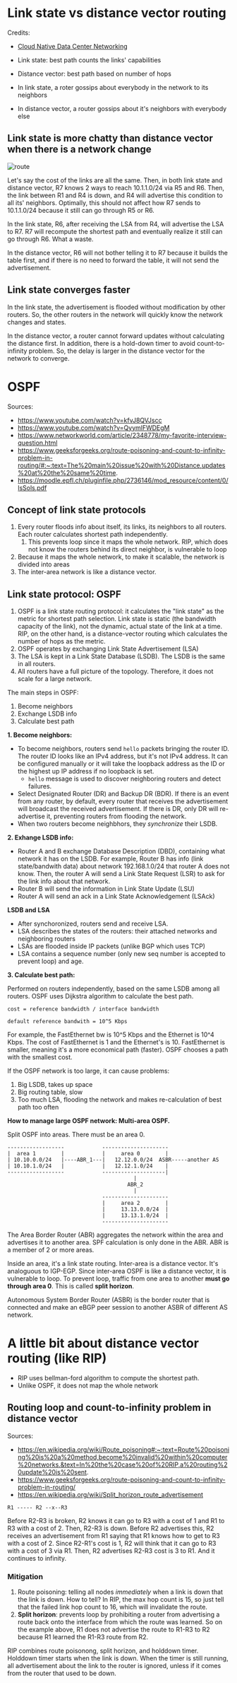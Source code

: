 # Link state vs distance vector routing

Credits:

- [Cloud Native Data Center Networking](https://cumulusnetworks.com/lp/cloud-native-data-center-networking/)

- Link state: best path counts the links' capabilities
- Distance vector: best path based on number of hops
- In link state, a roter gossips about everybody in the network to its neighbors
- In distance vector, a router gossips about it's neighbors with everybody else

## Link state is more chatty than distance vector when there is a network change

![route](../images/router_demo_ospf.png)

Let's say the cost of the links are all the same. Then, in both link state and distance vector, R7 knows 2 ways to reach 10.1.1.0/24 via R5 and R6. Then, the link between R1 and R4 is down, and R4 will advertise this condition to all its' neighbors. Optimally, this should not affect how R7 sends to 10.1.1.0/24 because it still can go through R5 or R6.

In the link state, R6, after receiving the LSA from R4, will advertise the LSA to R7. R7 will recompute the shortest path and eventually realize it still can go through R6. What a waste.

In the distance vector, R6 will not bother telling it to R7 because it builds the table first, and if there is no need to forward the table, it will not send the advertisement.

## Link state converges faster

In the link state, the advertisement is flooded without modification by other routers. So, the other routers in the network will quickly know the network changes and states.

In the distance vector, a router cannot forward updates without calculating the distance first. In addition, there is a hold-down timer to avoid count-to-infinity problem. So, the delay is larger in the distance vector for the network to converge.

# OSPF

Sources:

- https://www.youtube.com/watch?v=kfvJ8QVJscc
- https://www.youtube.com/watch?v=QyymlFWDEgM
- https://www.networkworld.com/article/2348778/my-favorite-interview-question.html
- https://www.geeksforgeeks.org/route-poisoning-and-count-to-infinity-problem-in-routing/#:~:text=The%20main%20issue%20with%20Distance,updates%20at%20the%20same%20time.
- https://moodle.epfl.ch/pluginfile.php/2736146/mod_resource/content/0/lsSols.pdf

## Concept of link state protocols

1. Every router floods info about itself, its links, its neighbors to all routers. Each router calculates shortest path independently.
   1. This prevents loop since it maps the whole network. RIP, which does not know the routers behind its direct neighbor, is vulnerable to loop
2. Because it maps the whole network, to make it scalable, the network is divided into areas
3. The inter-area network is like a distance vector.

## Link state protocol: OSPF

1. OSPF is a link state routing protocol: it calculates the "link state" as the metric for shortest path selection. Link state is static (the bandwidth capacity of the link), not the dynamic, actual state of the link at a time. RIP, on the other hand, is a distance-vector routing which calculates the number of hops as the metric.
2. OSPF operates by exchanging Link State Advertisement (LSA)
3. The LSA is kept in a Link State Database (LSDB). The LSDB is the same in all routers.
4. All routers have a full picture of the topology. Therefore, it does not scale for a large network.

The main steps in OSPF:

1. Become neighbors
2. Exchange LSDB info
3. Calculate best path

**1. Become neighbors:**

- To become neighbors, routers send `hello` packets bringing the router ID. The router ID looks like an IPv4 address, but it's not IPv4 address. It can be configured manually or it will take the loopback address as the ID or the highest up IP address if no loopback is set.
  - `hello` message is used to discover neighboring routers and detect failures.
- Select Designated Router (DR) and Backup DR (BDR). If there is an event from any router, by default, every router that receives the advertisement will broadcast the received advertisement. If there is DR, only DR will re-advertise it, preventing routers from flooding the network.
- When two routers become neighbhors, they *synchronize* their LSDB.

**2. Exhange LSDB info:**

- Router A and B exchange Database Description (DBD), containing what network it has on the LSDB. For example, Router B has info (link state/bandwith data) about network 192.168.1.0/24 that router A does not know. Then, the router A will send a Link State Request (LSR) to ask for the link info about that network.
- Router B will send the information in Link State Update (LSU)
- Router A will send an ack in a Link State Acknowledgement (LSAck)

**LSDB and LSA**

- After synchoronized, routers send and receive LSA.
- LSA describes the states of the routers: their attached networks and neighboring routers
- LSAs are flooded inside IP packets (unlike BGP which uses TCP)
- LSA contains a sequence number (only new seq number is accepted to prevent loop) and age.

**3. Calculate best path:**

Performed on routers independently, based on the same LSDB among all routers. OSPF uses Dijkstra algorithm to calculate the best path.

```
cost = reference bandwidth / interface bandwidth

default reference bandwith = 10^5 Kbps
```

For example, the FastEthernet bw is 10^5 Kbps and the Ethernet is 10^4 Kbps. The cost of FastEthernet is 1 and the Ethernet's is 10. FastEthernet is smaller, meaning it's a more economical path (faster). OSPF chooses a path with the smallest cost.

If the OSPF network is too large, it can cause problems:

1. Big LSDB, takes up space
2. Big routing table, slow
3. Too much LSA, flooding the network and makes re-calculation of best path too often

**How to manage large OSPF network: Multi-area OSPF.**

Split OSPF into areas. There must be an area 0.

```
------------------            ---------------------
|  area 1        |            |     area 0        |
| 10.10.0.0/24   |----ABR_1---|   12.12.0.0/24  ASBR-----another AS
| 10.10.1.0/24   |            |   12.12.1.0/24    |
------------------            --------------------|
                                        |
                                      ABR_2
                                        |
                              ---------------------
                              |     area 2        |
                              |     13.13.0.0/24  |
                              |     13.13.1.0/24  |
                              ---------------------
```

The Area Border Router (ABR) aggregates the network within the area and advertises it to another area. SPF calculation is only done in the ABR. ABR is a member of 2 or more areas.

Inside an area, it's a link state routing. Inter-area is a distance vector. It's analoguous to IGP-EGP. Since inter-area OSPF is like a distance vector, it is vulnerable to loop. To prevent loop, traffic from one area to another **must go through area 0**. This is called **split horizon**.

Autonomous System Border Router (ASBR) is the border router that is connected and make an eBGP peer session to another ASBR of different AS network.

# A little bit about distance vector routing (like RIP)

- RIP uses bellman-ford algorithm to compute the shortest path.
- Unlike OSPF, it does not map the whole network

## Routing loop and count-to-infinity problem in distance vector

Sources:

- https://en.wikipedia.org/wiki/Route_poisoning#:~:text=Route%20poisoning%20is%20a%20method,become%20invalid%20within%20computer%20networks.&text=In%20the%20case%20of%20RIP,a%20routing%20update%20is%20sent.
- https://www.geeksforgeeks.org/route-poisoning-and-count-to-infinity-problem-in-routing/
- https://en.wikipedia.org/wiki/Split_horizon_route_advertisement

```
R1 ----- R2 --x--R3
```

Before R2-R3 is broken, R2 knows it can go to R3 with a cost of 1 and R1 to R3 with a cost of 2. Then, R2-R3 is down. Before R2 advertises this, R2 receives an advertisement from R1 saying that R1 knows how to get to R3 with a cost of 2. Since R2-R1's cost is 1, R2 will think that it can go to R3 with a cost of 3 via R1. Then, R2 advertises R2-R3 cost is 3 to R1. And it continues to infinity.

### Mitigation

1. Route poisoning: telling all nodes *immediately* when a link is down that the link is down. How to tell? In RIP, the max hop count is 15, so just tell that the failed link hop count to 16, which will invalidate the route.
2. **Split horizon**: prevents loop by prohibiting a router from advertising a route back onto the interface from which the route was learned. So on the example above, R1 does not advertise the route to R1-R3 to R2 because R1 learned the R1-R3 route from R2.

RIP combines route poisonong, split horizon, and holddown timer. Holddown timer starts when the link is down. When the timer is still running, all advertisement about the link to the router is ignored, unless if it comes from the router that used to be down.
